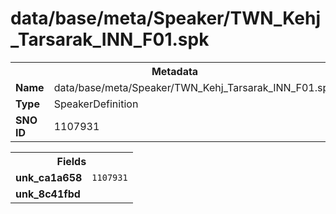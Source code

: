 <h1>data/base/meta/Speaker/TWN_Kehj_Tarsarak_INN_F01.spk</h1><table><tr><th colspan="100%">Metadata</th></tr><tr><td><b>Name</b></td><td>data/base/meta/Speaker/TWN_Kehj_Tarsarak_INN_F01.spk</td></tr><tr><td><b>Type</b></td><td>SpeakerDefinition</td></tr><tr><td><b>SNO ID</b></td><td>1107931</td></tr></table>

<table><tr><th colspan="100%">Fields</th></tr><tr><td><b>unk_ca1a658</b></td><td><code>1107931</code></td></tr><tr><td><b>unk_8c41fbd</b></td><td></td></tr></table>

